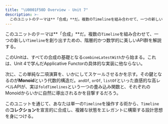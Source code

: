 ```yaml
---
title: "\U0001F50D Overview - Unit 7"
description: >-
  このユニットのテーマは**「合成」**だ。複数のTimelineを組み合わせて、一つの新しいTimelineを創り出すための、階層的かつ数学的に美しいAPI群を解説する。
---
```

このユニットのテーマは**「合成」**だ。複数の`Timeline`を組み合わせて、一つの新しい`Timeline`を創り出すための、階層的かつ数学的に美しいAPI群を解説する。

このUnitは、すべての合成の基礎となる`combineLatestWith`から始まる。これは、Unit 4で学んだApplicative Functorの具体的な実装に他ならない。

次に、この単純な二項演算を、いかにしてスケールさせるかを示す。その鍵となるのが**Monoid**という代数的構造だ。`andOf`, `orOf`, `listOf`といった直感的な高レベルAPIが、実は`foldTimelines`という一つの畳み込み関数と、それぞれのMonoidからいかに自然に導出されるかを目撃するだろう。

このユニットを通じて、あなたは単一の`Timeline`を操作する術から、`Timeline`の**コレクション**を宣言的に合成し、複雑な状態をエレガントに構築する設計思想を身につける。
